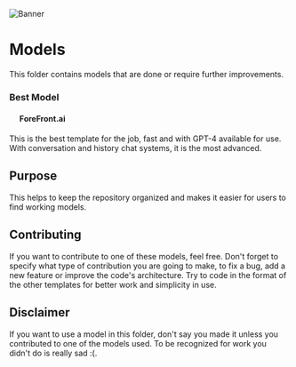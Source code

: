 ![Banner](https://encrypted-tbn0.gstatic.com/images?q=tbn:ANd9GcQeIN7JV_CPRq72K4Yfsn36TGr0v9G2By8rTg&usqp=CAU)

# Models

This folder contains models that are done or require further improvements.

### Best Model

#### <img src="https://pbs.twimg.com/profile_images/1415398873552543744/BrvPGbfQ_400x400.png"  height="15"/> ForeFront.ai

This is the best template for the job, fast and with GPT-4 available for use. With conversation and history chat systems, it is the most advanced.

## Purpose

This helps to keep the repository organized and makes it easier for users to find working models.

## Contributing

If you want to contribute to one of these models, feel free. Don't forget to specify what type of contribution you are going to make, to fix a bug, add a new feature or improve the code's architecture. Try to code in the format of the other templates for better work and simplicity in use.



## Disclaimer

If you want to use a model in this folder, don't say you made it unless you contributed to one of the models used. To be recognized for work you didn't do is really sad :(.






